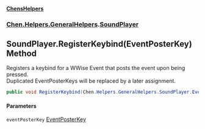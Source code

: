 
#### [ChensHelpers](index 'index')

### [Chen.Helpers.GeneralHelpers](Chen_Helpers_GeneralHelpers 'Chen.Helpers.GeneralHelpers').[SoundPlayer](Chen_Helpers_GeneralHelpers_SoundPlayer 'Chen.Helpers.GeneralHelpers.SoundPlayer')

## SoundPlayer.RegisterKeybind(EventPosterKey) Method
Registers a keybind for a WWise Event that posts the event upon being pressed.  
Duplicated EventPosterKeys will be replaced by a later assignment.  
```csharp
public void RegisterKeybind(Chen.Helpers.GeneralHelpers.SoundPlayer.EventPosterKey eventPosterKey);
```

#### Parameters
<a name='Chen_Helpers_GeneralHelpers_SoundPlayer_RegisterKeybind(Chen_Helpers_GeneralHelpers_SoundPlayer_EventPosterKey)_eventPosterKey'></a>
`eventPosterKey` [EventPosterKey](Chen_Helpers_GeneralHelpers_SoundPlayer_EventPosterKey 'Chen.Helpers.GeneralHelpers.SoundPlayer.EventPosterKey')  
  
